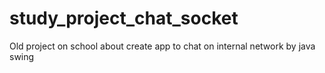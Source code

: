 # study_project_chat_socket
Old project on school about create app to chat on internal network by java swing
